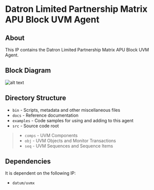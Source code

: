 # Datron Limited Partnership Matrix APU Block UVM Agent


## About
This IP contains the Datron Limited Partnership Matrix APU Block UVM Agent.


## Block Diagram
![alt text](./docs/agent_block_diagram.svg "Matrix APU Block UVM Agent Block Diagram")

## Directory Structure
* `bin` - Scripts, metadata and other miscellaneous files
* `docs` - Reference documentation
* `examples` - Code samples for using and adding to this agent
* `src` - Source code root

> * `comps` - UVM Components
> * `obj` - UVM Objects and Monitor Transactions
> * `seq` - UVM Sequences and Sequence Items


## Dependencies
It is dependent on the following IP:

* `datum/uvmx`